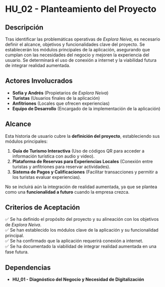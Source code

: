 # **HU_02 - Planteamiento del Proyecto**  

## **Descripción**  
Tras identificar las problemáticas operativas de *Explora Neiva*, es necesario definir el alcance, objetivos y funcionalidades clave del proyecto. Se establecerán los módulos principales de la aplicación, asegurando que cumplan con las necesidades del negocio y mejoren la experiencia del usuario. Se determinará el uso de conexión a internet y la viabilidad futura de integrar realidad aumentada.  

## **Actores Involucrados**  
- **Sofía y Andrés** (Propietarios de *Explora Neiva*)  
- **Turistas** (Usuarios finales de la aplicación)  
- **Anfitriones** (Locales que ofrecen experiencias)  
- **Equipo de Desarrollo** (Encargado de la implementación de la aplicación)  

## **Alcance**  
Esta historia de usuario cubre la **definición del proyecto**, estableciendo sus módulos principales:  
1. **Guía de Turismo Interactiva** (Uso de códigos QR para acceder a información turística con audio y video).  
2. **Plataforma de Reservas para Experiencias Locales** (Conexión entre turistas y anfitriones para reservar actividades).  
3. **Sistema de Pagos y Calificaciones** (Facilitar transacciones y permitir a los turistas evaluar experiencias).  

No se incluirá aún la integración de realidad aumentada, ya que se plantea como una **funcionalidad a futuro** cuando la empresa crezca.  

## **Criterios de Aceptación**  
✅ Se ha definido el propósito del proyecto y su alineación con los objetivos de *Explora Neiva*.  
✅ Se han establecido los módulos clave de la aplicación y su funcionalidad principal.  
✅ Se ha confirmado que la aplicación requerirá conexión a internet.  
✅ Se ha documentado la viabilidad de integrar realidad aumentada en una fase futura.  

## **Dependencias**  
- **HU_01 - Diagnóstico del Negocio y Necesidad de Digitalización**  

